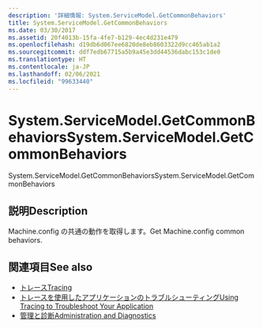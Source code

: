 ```yaml
---
description: '詳細情報: System.ServiceModel.GetCommonBehaviors'
title: System.ServiceModel.GetCommonBehaviors
ms.date: 03/30/2017
ms.assetid: 20f4013b-15fa-4fe7-b129-4ec4d231e479
ms.openlocfilehash: d19db6d067ee6820de8eb8603322d9cc465ab1a2
ms.sourcegitcommit: ddf7edb67715a5b9a45e3dd44536dabc153c1de0
ms.translationtype: HT
ms.contentlocale: ja-JP
ms.lasthandoff: 02/06/2021
ms.locfileid: "99633440"
---
```

# <a name="systemservicemodelgetcommonbehaviors"></a><span data-ttu-id="2cfa2-103">System.ServiceModel.GetCommonBehaviors</span><span class="sxs-lookup"><span data-stu-id="2cfa2-103">System.ServiceModel.GetCommonBehaviors</span></span>

<span data-ttu-id="2cfa2-104">System.ServiceModel.GetCommonBehaviors</span><span class="sxs-lookup"><span data-stu-id="2cfa2-104">System.ServiceModel.GetCommonBehaviors</span></span>  
  
## <a name="description"></a><span data-ttu-id="2cfa2-105">説明</span><span class="sxs-lookup"><span data-stu-id="2cfa2-105">Description</span></span>  

 <span data-ttu-id="2cfa2-106">Machine.config の共通の動作を取得します。</span><span class="sxs-lookup"><span data-stu-id="2cfa2-106">Get Machine.config common behaviors.</span></span>  
  
## <a name="see-also"></a><span data-ttu-id="2cfa2-107">関連項目</span><span class="sxs-lookup"><span data-stu-id="2cfa2-107">See also</span></span>

- [<span data-ttu-id="2cfa2-108">トレース</span><span class="sxs-lookup"><span data-stu-id="2cfa2-108">Tracing</span></span>](index.md)
- [<span data-ttu-id="2cfa2-109">トレースを使用したアプリケーションのトラブルシューティング</span><span class="sxs-lookup"><span data-stu-id="2cfa2-109">Using Tracing to Troubleshoot Your Application</span></span>](using-tracing-to-troubleshoot-your-application.md)
- [<span data-ttu-id="2cfa2-110">管理と診断</span><span class="sxs-lookup"><span data-stu-id="2cfa2-110">Administration and Diagnostics</span></span>](../index.md)
